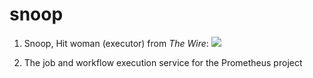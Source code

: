 # snoop

1. Snoop, Hit woman (executor) from *The Wire*:
![](http://en.wikipedia.org/wiki/File:The_Wire_Snoop.jpg)

2. The job and workflow execution service for the Prometheus project
